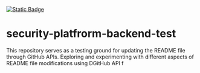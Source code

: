 [![Static Badge](https://img.shields.io/badge/Security%20Rating-F%200%25-gray)](https://security.dev.platform.usw2.upwork/repositories/46305)<a href='https://security.dev.platform.usw2.upwork/repositories/46305' target='_blank'></a>
# security-platfrorm-backend-test
This repository serves as a testing ground for updating the README file through GitHub APIs. Exploring and experimenting with different aspects of README file modifications using DGitHub API f